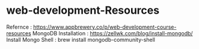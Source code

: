 # web-development-Resources
Refernce : https://www.appbrewery.co/p/web-development-course-resources
MongoDB Installation : https://zellwk.com/blog/install-mongodb/
Install Mongo Shell : brew install mongodb-community-shell
